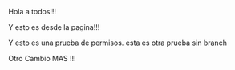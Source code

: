 Hola a todos!!!

Y esto es desde la pagina!!!

Y esto es una prueba de permisos.
 esta es otra prueba sin branch

Otro Cambio MAS !!!